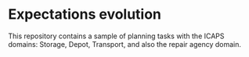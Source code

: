 # Expectations evolution

This repository contains a sample of planning tasks with the ICAPS domains: Storage, Depot, Transport, and also the repair agency domain.
